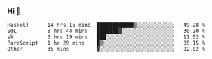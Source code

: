 ### Hi 👋

<!--START_SECTION:waka-->

```text
Haskell      14 hrs 15 mins  ████████████▒░░░░░░░░░░░░   49.28 %
SQL          8 hrs 44 mins   ███████▓░░░░░░░░░░░░░░░░░   30.20 %
sh           3 hrs 19 mins   ███░░░░░░░░░░░░░░░░░░░░░░   11.52 %
PureScript   1 hr 29 mins    █▒░░░░░░░░░░░░░░░░░░░░░░░   05.15 %
Other        35 mins         ▓░░░░░░░░░░░░░░░░░░░░░░░░   02.02 %
```

<!--END_SECTION:waka-->
